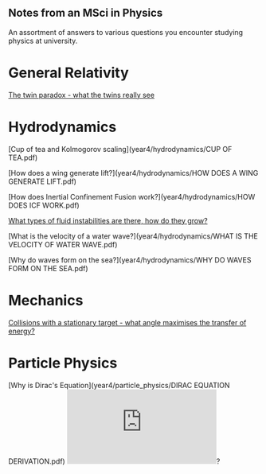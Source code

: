 ## Notes from an MSci in Physics

An assortment of answers to various questions you encounter studying physics at university. 

# General Relativity

[The twin paradox - what the twins really see](year4/general_relativity/GR_TWINS.pdf)

# Hydrodynamics

[Cup of tea and Kolmogorov scaling](year4/hydrodynamics/CUP OF TEA.pdf)

[How does a wing generate lift?](year4/hydrodynamics/HOW DOES A WING GENERATE LIFT.pdf)

[How does Inertial Confinement Fusion work?](year4/hydrodynamics/HOW DOES ICF WORK.pdf)

[What types of fluid instabilities are there, how do they grow?](year4/hydrodynamics/INSTABILITIES.pdf)

[What is the velocity of a water wave?](year4/hydrodynamics/WHAT IS THE VELOCITY OF WATER WAVE.pdf)

[Why do waves form on the sea?](year4/hydrodynamics/WHY DO WAVES FORM ON THE SEA.pdf)

# Mechanics
[Collisions with a stationary target - what angle maximises the transfer of energy?](year1/mechanics/collisions_with_a_stationary_target.pdf)

# Particle Physics
[Why is Dirac's Equation](year4/particle_physics/DIRAC EQUATION DERIVATION.pdf) ![Dirac's Equation](http://www.sciweavers.org/tex2img.php?eq=i%5Cgamma%5E%7B%5Cmu%7D%5Cpartial_%7B%5Cmu%7D%5Cpsi%3Dm%5Cpsi&bc=White&fc=Black&im=jpg&fs=12&ff=arev&edit=0)?
